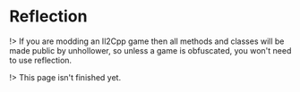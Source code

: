 # Reflection

!> If you are modding an Il2Cpp game then all methods and classes will be made public by unhollower, so unless a game is obfuscated, you won't need to use reflection.

!> This page isn't finished yet.
